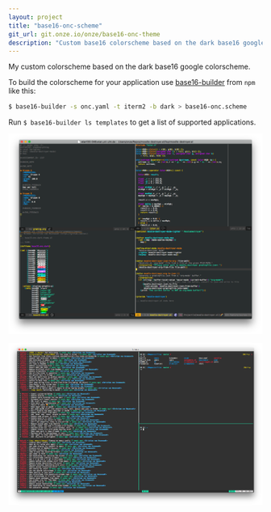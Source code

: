 ```yaml
---
layout: project
title: "base16-onc-scheme"
git_url: git.onze.io/onze/base16-onc-theme
description: "Custom base16 colorscheme based on the dark base16 google colorscheme."
---
```

My custom colorscheme based on the dark base16 google colorscheme.

To build the colorscheme for your application use [base16-builder](https://github.com/base16-builder/base16-builder) from `npm` like this:

```sh
$ base16-builder -s onc.yaml -t iterm2 -b dark > base16-onc.scheme
```

Run `$ base16-builder ls templates` to get a list of supported applications.


![emacs base16](/assets/images/base16-onc/emacs-base16.png)

![zsh base16](/assets/images/base16-onc/zsh-base16.png)
